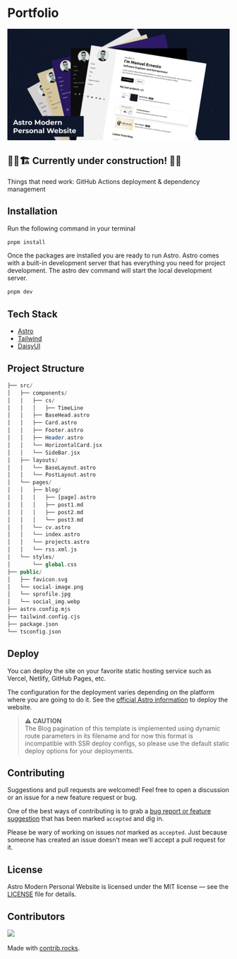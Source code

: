 # Portfolio

![Astro Modern Personal Website](public/social_img.png)

## 👷‍♂️🏗️ Currently under construction! 🚧👷

Things that need work: GitHub Actions deployment & dependency management

## Installation

Run the following command in your terminal

```bash
pnpm install
```

Once the packages are installed you are ready to run Astro. Astro comes with a built-in development server that has everything you need for project development. The astro dev command will start the local development server.

```bash
pnpm dev
```

## Tech Stack

- [Astro](https://astro.build)
- [Tailwind](https://tailwindcss.com/)
- [DaisyUI](https://daisyui.com/)

## Project Structure

```php
├── src/
│   ├── components/
│   │   ├── cs/
│   │   │   ├── TimeLine
│   │   ├── BaseHead.astro
│   │   ├── Card.astro
│   │   ├── Footer.astro
│   │   ├── Header.astro
│   │   └── HorizontalCard.jsx
│   │   └── SideBar.jsx
│   ├── layouts/
│   │   └── BaseLayout.astro
│   │   └── PostLayout.astro
│   └── pages/
│   │   ├── blog/
│   │   │   ├── [page].astro
│   │   │   ├── post1.md
│   │   │   ├── post2.md
│   │   │   └── post3.md
│   │   └── cv.astro
│   │   └── index.astro
│   │   └── projects.astro
│   │   └── rss.xml.js
│   └── styles/
│       └── global.css
├── public/
│   ├── favicon.svg
│   └── social-image.png
│   └── sprofile.jpg
│   └── social_img.webp
├── astro.config.mjs
├── tailwind.config.cjs
├── package.json
└── tsconfig.json
```

## Deploy

You can deploy the site on your favorite static hosting service such as Vercel, Netlify, GitHub Pages, etc.

The configuration for the deployment varies depending on the platform where you are going to do it. See the [official Astro information](https://docs.astro.build/en/guides/deploy/) to deploy the website.

> **⚠️ CAUTION** </br> The Blog pagination of this template is implemented using dynamic route parameters in its filename and for now this format is incompatible with SSR deploy configs, so please use the default static deploy options for your deployments.

## Contributing

Suggestions and pull requests are welcomed! Feel free to open a discussion or an issue for a new feature request or bug.

One of the best ways of contributing is to grab a [bug report or feature suggestion](https://github.com/BrycensRanch/Portfolio/issues) that has been marked `accepted` and dig in.

Please be wary of working on issues _not_ marked as `accepted`. Just because someone has created an issue doesn't mean we'll accept a pull request for it.

## License

Astro Modern Personal Website is licensed under the MIT license — see the [LICENSE](https://github.com/BrycensRanch/Portfolio/blob/master/LICENSE) file for details.

## Contributors

<a href="https://github.com/BrycensRanch/Portfolio/graphs/contributors">
  <img src="https://contrib.rocks/image?repo=BrycensRanch/Portfolio" />
</a>

Made with [contrib.rocks](https://contrib.rocks).
